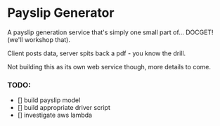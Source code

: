 # Payslip Generator

A payslip generation service that's simply one small part of... DOCGET! (we'll workshop that).

Client posts data, server spits back a pdf - you know the drill. 

Not building this as its own web service though, more details to come.

### TODO:
- [] build payslip model
- [] build appropriate driver script
- [] investigate aws lambda